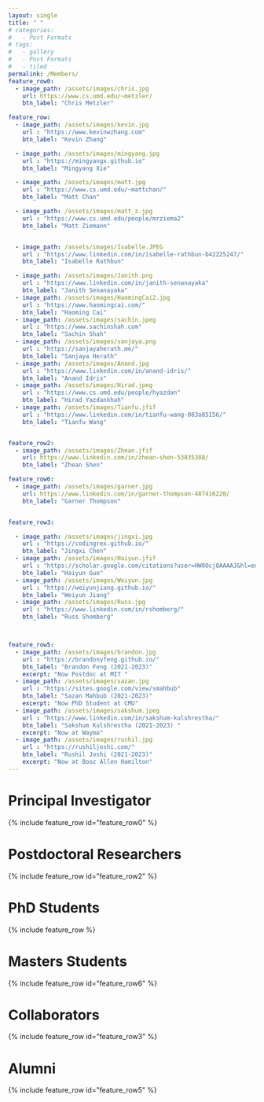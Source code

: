 ```yaml
---
layout: single
title: " "
# categories:
#   - Post Formats
# tags:
#   - gallery
#   - Post Formats
#   - tiled
permalink: /Members/
feature_row0:
  - image_path: /assets/images/chris.jpg
    url: https://www.cs.umd.edu/~metzler/
    btn_label: "Chris Metzler"

feature_row:
  - image_path: /assets/images/kevin.jpg
    url : "https://www.kevinwzhang.com"
    btn_label: "Kevin Zhang"

  - image_path: /assets/images/mingyang.jpg
    url : "https://mingyangx.github.io"
    btn_label: "Mingyang Xie"

  - image_path: /assets/images/matt.jpg
    url : "https://www.cs.umd.edu/~mattchan/"
    btn_label: "Matt Chan"

  - image_path: /assets/images/matt_z.jpg
    url : "https://www.cs.umd.edu/people/mrziema2"
    btn_label: "Matt Ziemann"


  - image_path: /assets/images/Isabelle.JPEG
    url : "https://www.linkedin.com/in/isabelle-rathbun-b42225247/"
    btn_label: "Isabelle Rathbun"

  - image_path: /assets/images/Janith.png
    url : "https://www.linkedin.com/in/janith-senanayaka"
    btn_label: "Janith Senanayaka"
  - image_path: /assets/images/HaomingCai2.jpg
    url : "https://www.haomingcai.com/"
    btn_label: "Haoming Cai"
  - image_path: /assets/images/sachin.jpeg
    url : "https://www.sachinshah.com"
    btn_label: "Sachin Shah"
  - image_path: /assets/images/sanjaya.png
    url : "https://sanjayaherath.me/"
    btn_label: "Sanjaya Herath"
  - image_path: /assets/images/Anand.jpg
    url : "https://www.linkedin.com/in/anand-idris/"
    btn_label: "Anand Idris"
  - image_path: /assets/images/Hirad.jpeg
    url : "https://www.cs.umd.edu/people/hyazdan"
    btn_label: "Hirad Yazdankhah"
  - image_path: /assets/images/Tianfu.jfif
    url : "https://www.linkedin.com/in/tianfu-wang-083a85156/"
    btn_label: "Tianfu Wang"


feature_row2:
  - image_path: /assets/images/Zhean.jfif
    url: https://www.linkedin.com/in/zhean-shen-53835388/
    btn_label: "Zhean Shen"

feature_row6:
  - image_path: /assets/images/garner.jpg
    url: https://www.linkedin.com/in/garner-thompson-487416220/
    btn_label: "Garner Thompson"


feature_row3:

  - image_path: /assets/images/jingxi.jpg
    url : "https://codingrex.github.io/"
    btn_label: "Jingxi Chen"
  - image_path: /assets/images/Haiyun.jfif
    url : "https://scholar.google.com/citations?user=HW0Ocj8AAAAJ&hl=en"
    btn_label: "Haiyun Guo"
  - image_path: /assets/images/Weiyun.jpg
    url : "https://weiyunjiang.github.io/"
    btn_label: "Weiyun Jiang"
  - image_path: /assets/images/Russ.jpg
    url : "https://www.linkedin.com/in/rshomberg/"
    btn_label: "Russ Shomberg"



feature_row5:
  - image_path: /assets/images/brandon.jpg
    url : "https://brandonyfeng.github.io/"
    btn_label: "Brandon Feng (2021-2023)"
    excerpt: "Now Postdoc at MIT "
  - image_path: /assets/images/sazan.jpg
    url : "https://sites.google.com/view/smahbub"
    btn_label: "Sazan Mahbub (2021-2023)"
    excerpt: "Now PhD Student at CMU"
  - image_path: /assets/images/sakshum.jpeg
    url : "https://www.linkedin.com/in/sakshum-kulshrestha/"
    btn_label: "Sakshum Kulshrestha (2021-2023) "
    excerpt: "Now at Waymo"
  - image_path: /assets/images/rushil.jpg
    url : "https://rushiljoshi.com/"
    btn_label: "Rushil Joshi (2021-2023)"
    excerpt: "Now at Booz Allen Hamilton"
---
```

# Principal Investigator
{% include feature_row id="feature_row0" %}

# Postdoctoral Researchers
{% include feature_row id="feature_row2" %}

# PhD Students
{% include feature_row %}

# Masters Students
{% include feature_row id="feature_row6" %}

# Collaborators
{% include feature_row id="feature_row3" %}

<!-- # Undergraduate Students
{% include feature_row id="feature_row2" %} -->

# Alumni
{% include feature_row id="feature_row5" %}